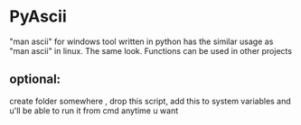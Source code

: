# PyAscii
"man ascii" for windows
tool written in python has the similar usage as "man ascii" in linux. The same look. Functions can be used in other projects

optional:
--
create folder somewhere , drop this script, add this to system variables and u'll be able to run it from cmd anytime u want
